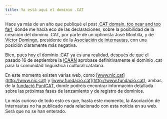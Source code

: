 ```yaml
---
title: Ya está aquí el dominio .CAT
---
```

Hace ya más de un año que publiqué el post [.CAT domain, too near and too far!](/cat-domain-too-near-and-too-far), donde me hacía eco de las declaraciones, sobre la posibilidad de la creación del dominio .CAT, por parte de un optimista José Montilla, y de [Víctor Domingo](http://www.aui.es/historia/personajes/fichas/victor_domingo.htm), presidente de la [Asociación de internautas](http://www.internautas.org), con una posición claramente más negativa.  
  
Bien, pues hoy el dominio .CAT ya es una realidad, después de que el pasado 16 de septiembre la [ICAAN](http://www.icann.org/) aprobase definitivamente el dominio .cat para la comunidad lingüística i cultural catalana.  
  
En este momento existen varias web, como [www.nic.cat](http://www.nic.cat) y [www.fundació.cat](http://www.fundació.cat), ambas de la [fundació PuntCAT](http://www.fundacio.cat/), donde podréis encontrar información detallada sobre las próximas fases de lanzamiento y de registro de dominios.  
  
Lo más curioso de todo esto es que, hasta este momento, la Asociación de Internautas no ha publicado nada relacionado con esta notícia en su web. Será que no se han enterado.

